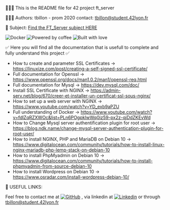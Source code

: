 👨🏻‍💻 This is the README file for 42 project ft_server

👨🏼‍🎓 Authors: tbillon - prom 2020 contact: tbillon@student.42lyon.fr

📒 Subject: [Find the FT_Server subject HERE](https://cdn.intra.42.fr/pdf/pdf/34220/fr.subject.pdf)

![Docker](https://img.shields.io/badge/docker-%230db7ed.svg?style=for-the-badge&logo=docker&logoColor=white) ![Powered by coffee](https://forthebadge.com/images/badges/powered-by-coffee.svg) ![Built with love](https://forthebadge.com/images/badges/built-with-love.svg)

✅ Here you will find all the documentation that is usefull to complete and fully understand this project ✅

- How tu create and parameter SSL Certificates ->  https://linuxize.com/post/creating-a-self-signed-ssl-certificate/
- Full documentation for Openssl -> https://www.openssl.org/docs/man1.0.2/man1/openssl-req.html
- Full documentation for Mysql -> https://dev.mysql.com/doc/
- Install SSL Certificate with NGINX -> https://admin-serv.net/blog/670/creer-et-installer-un-certificat-ssl-sous-nginx/
- How to set up a web server with NGINX -> https://www.youtube.com/watch?v=YD_exb9aPZU
- Full understanding of Docker -> https://www.youtube.com/watch?v=fdlZqRZXWOc&list=PLn6POgpklwWq0iz59-px2z-qjDdZKEvWd
- How to Change Mysql server authentification plugin for root user -> https://blog.ndk.name/change-mysql-server-authentication-plugin-for-root-user/
- How to install NGINX, PHP and MariaDB on Debian 10 -> https://www.digitalocean.com/community/tutorials/how-to-install-linux-nginx-mariadb-php-lemp-stack-on-debian-10
- How to install PhpMyadmin on Debian 10 -> https://www.digitalocean.com/community/tutorials/how-to-install-phpmyadmin-from-source-debian-10
- How to install Wordpress on Debian 10 -> https://www.osradar.com/install-wordpress-debian-10/


🔗 USEFUL LINKS:

Feel free to contact me at  [![GitHub](https://img.shields.io/badge/GitHub-100000?style=for-the-badge&logo=github&logoColor=white)](https://github.com/Tanguy-tech) , via linkedin at [![Linkedin](	https://img.shields.io/badge/LinkedIn-0077B5?style=for-the-badge&logo=linkedin&logoColor=white)](https://www.linkedin.com/in/tanguybillon/) or through tbillon@student.42lyon.fr
